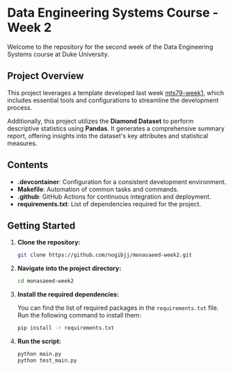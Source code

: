 # Data Engineering Systems Course - Week 2

Welcome to the repository for the second week of the Data Engineering Systems course at Duke University. 

## Project Overview

This project leverages a template developed last week [mts79-week1](https://github.com/nogibjj/mts79-week1), which includes essential tools and configurations to streamline the development process.

Additionally, this project utilizes the **Diamond Dataset** to perform descriptive statistics using **Pandas**. It generates a comprehensive summary report, offering insights into the dataset's key attributes and statistical measures.

## Contents

- **.devcontainer**: Configuration for a consistent development environment.
- **Makefile**: Automation of common tasks and commands.
- **.github**: GitHub Actions for continuous integration and deployment.
- **requirements.txt**: List of dependencies required for the project.

## Getting Started
1. **Clone the repository:**

    ```bash
    git clone https://github.com/nogibjj/monasaeed-week2.git
    ```

2. **Navigate into the project directory:**

    ```bash
    cd monasaeed-week2
    ```

3. **Install the required dependencies:**

    You can find the list of required packages in the `requirements.txt` file. Run the following command to install them:

    ```bash
    pip install -r requirements.txt
    ```
4. **Run the script:**

    ```bash
    python main.py
    python test_main.py
    ```



